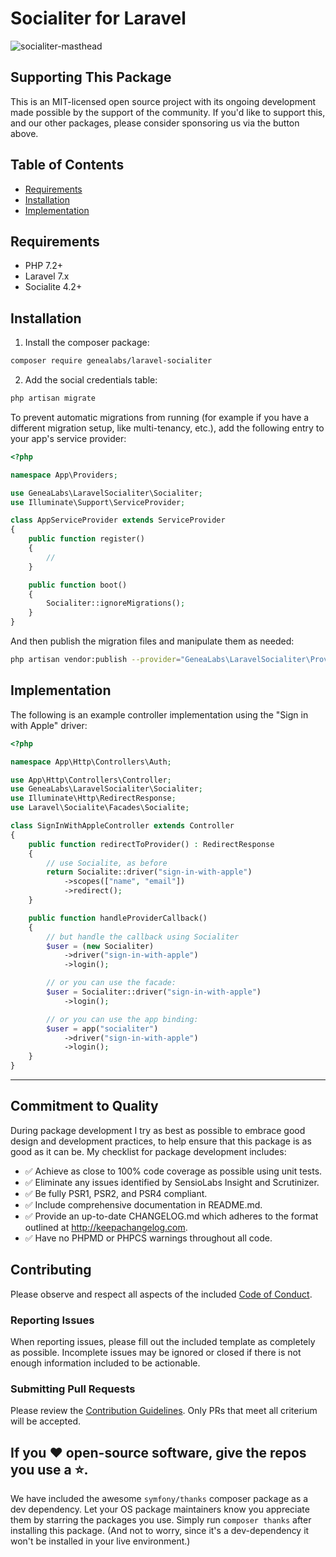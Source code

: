 # Socialiter for Laravel

![socialiter-masthead](https://user-images.githubusercontent.com/1791050/66761837-a9378980-ee59-11e9-9ddf-0293e0eb344b.png)

## Supporting This Package

This is an MIT-licensed open source project with its ongoing development made possible by the support of the community. If you'd like to support this, and our other packages, please consider sponsoring us via the button above.

## Table of Contents
- [Requirements](#Requirements)
- [Installation](#Installation)
- [Implementation](#Implementation)

<a name="Requirements"></a>
## Requirements

- PHP 7.2+
- Laravel 7.x
- Socialite 4.2+

<a name="Installation"></a>
## Installation

1. Install the composer package:
```sh
composer require genealabs/laravel-socialiter
```

2. Add the social credentials table:
```sh
php artisan migrate
```

To prevent automatic migrations from running (for example if you have a different migration setup, like multi-tenancy, etc.), add the following entry to your app's service provider:

```php
<?php

namespace App\Providers;

use GeneaLabs\LaravelSocialiter\Socialiter;
use Illuminate\Support\ServiceProvider;

class AppServiceProvider extends ServiceProvider
{
    public function register()
    {
        //
    }

    public function boot()
    {
        Socialiter::ignoreMigrations();
    }
}
```

And then publish the migration files and manipulate them as needed:

```sh
php artisan vendor:publish --provider="GeneaLabs\LaravelSocialiter\Providers\ServiceProvider" --tag=migrations
```

<a name="Implementation"></a>
## Implementation

The following is an example controller implementation using the "Sign in with
    Apple" driver:

```php
<?php

namespace App\Http\Controllers\Auth;

use App\Http\Controllers\Controller;
use GeneaLabs\LaravelSocialiter\Socialiter;
use Illuminate\Http\RedirectResponse;
use Laravel\Socialite\Facades\Socialite;

class SignInWithAppleController extends Controller
{
    public function redirectToProvider() : RedirectResponse
    {
        // use Socialite, as before
        return Socialite::driver("sign-in-with-apple")
            ->scopes(["name", "email"])
            ->redirect();
    }

    public function handleProviderCallback()
    {
        // but handle the callback using Socialiter
        $user = (new Socialiter)
            ->driver("sign-in-with-apple")
            ->login();

        // or you can use the facade:
        $user = Socialiter::driver("sign-in-with-apple")
            ->login();

        // or you can use the app binding:
        $user = app("socialiter")
            ->driver("sign-in-with-apple")
            ->login();
    }
}
```

----------

## Commitment to Quality
During package development I try as best as possible to embrace good design and development practices, to help ensure that this package is as good as it can
be. My checklist for package development includes:

-   ✅ Achieve as close to 100% code coverage as possible using unit tests.
-   ✅ Eliminate any issues identified by SensioLabs Insight and Scrutinizer.
-   ✅ Be fully PSR1, PSR2, and PSR4 compliant.
-   ✅ Include comprehensive documentation in README.md.
-   ✅ Provide an up-to-date CHANGELOG.md which adheres to the format outlined
    at <http://keepachangelog.com>.
-   ✅ Have no PHPMD or PHPCS warnings throughout all code.

## Contributing
Please observe and respect all aspects of the included [Code of Conduct](https://github.com/GeneaLabs/laravel-sign-in-with-apple/blob/master/CODE_OF_CONDUCT.md).

### Reporting Issues
When reporting issues, please fill out the included template as completely as
possible. Incomplete issues may be ignored or closed if there is not enough
information included to be actionable.

### Submitting Pull Requests
Please review the [Contribution Guidelines](https://github.com/GeneaLabs/laravel-sign-in-with-apple/blob/master/CONTRIBUTING.md). Only PRs that meet all criterium will be accepted.

## If you ❤️ open-source software, give the repos you use a ⭐️.
We have included the awesome `symfony/thanks` composer package as a dev dependency. Let your OS package maintainers know you appreciate them by starring the packages you use. Simply run `composer thanks` after installing this package. (And not to worry, since it's a dev-dependency it won't be installed in your live environment.)
